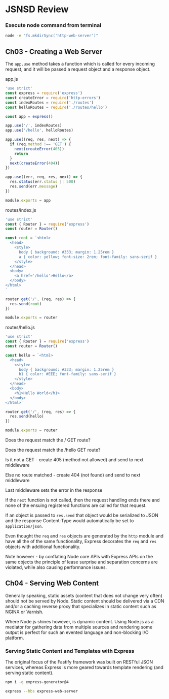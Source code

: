 # JSNSD Review

### Execute node command from terminal

```sh
node -e "fs.mkdirSync('http-web-server')"
```

## Ch03 - Creating a Web Server

The `app.use` method takes a function which is called for every incoming request, and it will be passed a request object and a response object.

app.js
```js
'use strict'
const express = require('express')
const createError = require('http-errors')
const indexRoutes = require('./routes')
const helloRoutes = require('./routes/hello')

const app = express()

app.use('/', indexRoutes)
app.use('/hello', helloRoutes)

app.use((req, res, next) => {
  if (req.method !== 'GET') {
    next(createError(405))
    return
  }
  next(createError(404))
})

app.use((err, req, res, next) => {
  res.status(err.status || 500)
  res.send(err.message)
})

module.exports = app
```

routes/index.js
```js
'use strict'
const { Router } = require('express')
const router = Router()

const root = `<html>
  <head>
    <style>
      body { background: #333; margin: 1.25rem }
      a { color: yellow; font-size: 2rem; font-family: sans-serif }
    </style>
  </head>
  <body>
    <a href='/hello'>Hello</a>
  </body>
</html>
`

router.get('/', (req, res) => {
  res.send(root)
})

module.exports = router
```

routes/hello.js
```js
'use strict'
const { Router } = require('express')
const router = Router()

const hello = `<html>
  <head>
    <style>
      body { background: #333; margin: 1.25rem }
      h1 { color: #EEE; font-family: sans-serif }
    </style>
  </head>
  <body>
    <h1>Hello World</h1>
  </body>
</html>`

router.get('/', (req, res) => {
  res.send(hello)
})

module.exports = router
```

Does the request match the / GET route?

Does the request match the /hello GET route?

Is it not a GET - create 405 (method not allowed) and send to next middleware

Else no route matched - create 404 (not found) and send to next middleware

Last middleware sets the error in the response

If the `next` function is not called, then the request handling ends there and none of the ensuing registered functions are called for that request.

If an object is passed to `res.send` that object would be serialized to JSON and the response Content-Type would automatically be set to `application/json`.

Even thought the `req` and `res` objects are generated by the `http` module and have all the of the same functionality, Express decorates the `req` and `res` objects with additional functionality.

Note however - by conflating Node core APIs with Express APIs on the same objects the principle of lease surprise and separation concerns are violated, while also causing performance issues.

## Ch04 - Serving Web Content

Generally speaking, static assets (content that does not change very often) should not be served by Node. Static content should be delivered via a CDN and/or a caching reverse proxy that specializes in static content such as NGINX or Varnish.

Where Node.js shines however, is dynamic content. Using Node.js as a mediator for gathering data from multiple sources and rendering some output is perfect for such an evented language and non-blocking I/O platform.

### Serving Static Content and Templates with Express

The original focus of the Fastify framework was built on RESTful JSON services, whereas Express is more geared towards template rendering (and serving static content).

```sh
npm i -g express-generator@4
```

```sh
express --hbs express-web-server
```